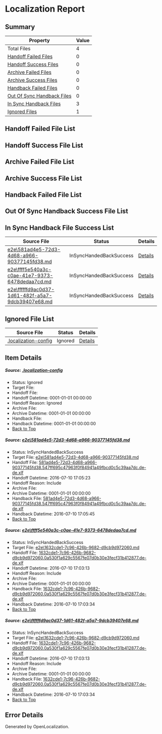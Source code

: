 # <a name='report-top'></a> Localization Report

## Summary
 Property | Value 
 -------- | ----- 
 Total Files | 4
[ Handoff Failed Files ](#handoff-failed-list)| 0
[ Handoff Success Files ](#handoff-success-list)| 0
[ Archive Failed Files ](#archive-failed-list)| 0
[ Archive Success Files ](#archive-success-list)| 0
[ Handback Failed Files ](#handback-failed-list)| 0
[ Out Of Sync Handback Files ](#outofsync-handback-success-list)| 0
[ In Sync Handback Files ](#insync-handback-success-list)| 3
[ Ignored Files ](#ignored-list)| 1

## <a name='handoff-failed-list'></a> Handoff Failed File List

## <a name='handoff-success-list'></a> Handoff Success File List

## <a name='archive-failed-list'></a> Archive Failed File List

## <a name='archive-success-list'></a> Archive Success File List

## <a name='handback-failed-list'></a> Handback Failed File List

## <a name='outofsync-handback-success-list'></a> Out Of Sync Handback Success File List

## <a name='insync-handback-success-list'></a> In Sync Handback File Success List
 Source File | Status | Details 
 ----------- | ------ | ------- 
 [e2e\581ad4e5-72d3-4d68-a966-90377145fd38.md](https://github.com/OpenLocalizationTestOrg/oltest/blob/6983b5ef8b9691813e20915eb3b5c3d2e94f88f3/e2e/581ad4e5-72d3-4d68-a966-90377145fd38.md) | InSyncHandedBackSuccess | [Details](#4ce5226f423a44d99bda96479d6509d40184e27b1)
 [e2e\ffff5e540a3c-c0ae-41e7-9373-6478dedaa7cd.md](https://github.com/OpenLocalizationTestOrg/oltest/blob/4af300ce639584c13545699e5f60a4a1af15d238/e2e/ffff5e540a3c-c0ae-41e7-9373-6478dedaa7cd.md) | InSyncHandedBackSuccess | [Details](#ac3e8c8a8ae756d5d9a372d6582e49e6043b71262)
 [e2e\ffffffd9ac0d37-1d61-482f-a5a7-9dcb39407e68.md](https://github.com/OpenLocalizationTestOrg/oltest/blob/6983b5ef8b9691813e20915eb3b5c3d2e94f88f3/e2e/ffffffd9ac0d37-1d61-482f-a5a7-9dcb39407e68.md) | InSyncHandedBackSuccess | [Details](#ac3e8c8a8ae756d5d9a372d6582e49e6043b71263)

## <a name='ignored-list'></a> Ignored File List
 Source File | Status | Details 
 ----------- | ------ | ------- 
 [.localization-config](https://github.com/OpenLocalizationTestOrg/oltest/blob/6983b5ef8b9691813e20915eb3b5c3d2e94f88f3/.localization-config) | Ignored | [Details](#3d4f252ac210baf56311d7e97dcc2db10974dbd20)

## Item Details
##### <a name='3d4f252ac210baf56311d7e97dcc2db10974dbd20'></a> Source: [.localization-config](https://github.com/OpenLocalizationTestOrg/oltest/blob/6983b5ef8b9691813e20915eb3b5c3d2e94f88f3/.localization-config)
* Status: Ignored
* Target File: 
* Handoff File: 
* Handoff Datetime: 0001-01-01 00:00:00
* Handoff Reason: Ignored
* Archive File: 
* Archive Datetime: 0001-01-01 00:00:00
* Handback File: 
* Handback Datetime: 0001-01-01 00:00:00
* [Back to Top](#report-top)

##### <a name='4ce5226f423a44d99bda96479d6509d40184e27b1'></a> Source: [e2e\581ad4e5-72d3-4d68-a966-90377145fd38.md](https://github.com/OpenLocalizationTestOrg/oltest/blob/6983b5ef8b9691813e20915eb3b5c3d2e94f88f3/e2e/581ad4e5-72d3-4d68-a966-90377145fd38.md)
* Status: InSyncHandedBackSuccess
* Target File: [e2e\581ad4e5-72d3-4d68-a966-90377145fd38.md](https://github.com/OpenLocalizationTestOrg/oltest-dede-fly/blob/8cc9589aef1bb7c011eb3f6adf29481f1affc2b8/e2e/581ad4e5-72d3-4d68-a966-90377145fd38.md)
* Handoff File: [581ad4e5-72d3-4d68-a966-90377145fd38.547ff695c47963f0f84941a49fbcd0c5c39aa7dc.de-de.xlf](https://github.com/OpenLocalizationTestOrg/olhandoff-e2e/blob/9f7b7062965c978500f91024028d959f5aa237de/ol-handoff/OpenLocalizationTestOrg/oltest-dede-fly/ci/ht/581ad4e5-72d3-4d68-a966-90377145fd38.547ff695c47963f0f84941a49fbcd0c5c39aa7dc.de-de.xlf)
* Handoff Datetime: 2016-07-10 17:05:23
* Handoff Reason: Include
* Archive File: 
* Archive Datetime: 0001-01-01 00:00:00
* Handback File: [581ad4e5-72d3-4d68-a966-90377145fd38.547ff695c47963f0f84941a49fbcd0c5c39aa7dc.de-de.xlf](https://github.com/OpenLocalizationTestOrg/olhandback-e2e/blob/fd88d36db71098a0a62e8e770dc827892a1d6745/ol-handback/OpenLocalizationTestOrg/oltest-dede-fly/ci/ht/581ad4e5-72d3-4d68-a966-90377145fd38.547ff695c47963f0f84941a49fbcd0c5c39aa7dc.de-de.xlf)
* Handback Datetime: 2016-07-10 17:05:45
* [Back to Top](#report-top)

##### <a name='ac3e8c8a8ae756d5d9a372d6582e49e6043b71262'></a> Source: [e2e\ffff5e540a3c-c0ae-41e7-9373-6478dedaa7cd.md](https://github.com/OpenLocalizationTestOrg/oltest/blob/4af300ce639584c13545699e5f60a4a1af15d238/e2e/ffff5e540a3c-c0ae-41e7-9373-6478dedaa7cd.md)
* Status: InSyncHandedBackSuccess
* Target File: [e2e\1632cde1-7c96-426b-9682-d9cb9d972060.md](https://github.com/OpenLocalizationTestOrg/oltest-dede-fly/blob/19c5014bee4ab9e839751102ed19d1d7dc5f86e4/e2e/1632cde1-7c96-426b-9682-d9cb9d972060.md)
* Handoff File: [1632cde1-7c96-426b-9682-d9cb9d972060.0a530f1a629c5567fe07d0b30e3fecf31b412877.de-de.xlf](https://github.com/OpenLocalizationTestOrg/olhandoff-e2e/blob/2c9f6e4f35aec2c67bc7f56901239488b6e7854d/ol-handoff/OpenLocalizationTestOrg/oltest-dede-fly/ci/ht/1632cde1-7c96-426b-9682-d9cb9d972060.0a530f1a629c5567fe07d0b30e3fecf31b412877.de-de.xlf)
* Handoff Datetime: 2016-07-10 17:03:13
* Handoff Reason: Include
* Archive File: 
* Archive Datetime: 0001-01-01 00:00:00
* Handback File: [1632cde1-7c96-426b-9682-d9cb9d972060.0a530f1a629c5567fe07d0b30e3fecf31b412877.de-de.xlf](https://github.com/OpenLocalizationTestOrg/olhandback-e2e/blob/664dbcba4683e4fe7153c88df5e87cb5469fe2f5/ol-handback/OpenLocalizationTestOrg/oltest-dede-fly/ci/ht/1632cde1-7c96-426b-9682-d9cb9d972060.0a530f1a629c5567fe07d0b30e3fecf31b412877.de-de.xlf)
* Handback Datetime: 2016-07-10 17:03:34
* [Back to Top](#report-top)

##### <a name='ac3e8c8a8ae756d5d9a372d6582e49e6043b71263'></a> Source: [e2e\ffffffd9ac0d37-1d61-482f-a5a7-9dcb39407e68.md](https://github.com/OpenLocalizationTestOrg/oltest/blob/6983b5ef8b9691813e20915eb3b5c3d2e94f88f3/e2e/ffffffd9ac0d37-1d61-482f-a5a7-9dcb39407e68.md)
* Status: InSyncHandedBackSuccess
* Target File: [e2e\1632cde1-7c96-426b-9682-d9cb9d972060.md](https://github.com/OpenLocalizationTestOrg/oltest-dede-fly/blob/19c5014bee4ab9e839751102ed19d1d7dc5f86e4/e2e/1632cde1-7c96-426b-9682-d9cb9d972060.md)
* Handoff File: [1632cde1-7c96-426b-9682-d9cb9d972060.0a530f1a629c5567fe07d0b30e3fecf31b412877.de-de.xlf](https://github.com/OpenLocalizationTestOrg/olhandoff-e2e/blob/2c9f6e4f35aec2c67bc7f56901239488b6e7854d/ol-handoff/OpenLocalizationTestOrg/oltest-dede-fly/ci/ht/1632cde1-7c96-426b-9682-d9cb9d972060.0a530f1a629c5567fe07d0b30e3fecf31b412877.de-de.xlf)
* Handoff Datetime: 2016-07-10 17:03:13
* Handoff Reason: Include
* Archive File: 
* Archive Datetime: 0001-01-01 00:00:00
* Handback File: [1632cde1-7c96-426b-9682-d9cb9d972060.0a530f1a629c5567fe07d0b30e3fecf31b412877.de-de.xlf](https://github.com/OpenLocalizationTestOrg/olhandback-e2e/blob/664dbcba4683e4fe7153c88df5e87cb5469fe2f5/ol-handback/OpenLocalizationTestOrg/oltest-dede-fly/ci/ht/1632cde1-7c96-426b-9682-d9cb9d972060.0a530f1a629c5567fe07d0b30e3fecf31b412877.de-de.xlf)
* Handback Datetime: 2016-07-10 17:03:34
* [Back to Top](#report-top)


## Error Details

Generated by OpenLocalization.
